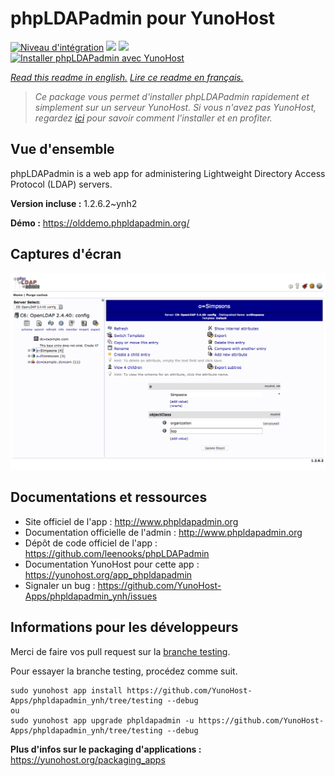 # phpLDAPadmin pour YunoHost

[![Niveau d'intégration](https://dash.yunohost.org/integration/phpldapadmin.svg)](https://dash.yunohost.org/appci/app/phpldapadmin) ![](https://ci-apps.yunohost.org/ci/badges/phpldapadmin.status.svg) ![](https://ci-apps.yunohost.org/ci/badges/phpldapadmin.maintain.svg)  
[![Installer phpLDAPadmin avec YunoHost](https://install-app.yunohost.org/install-with-yunohost.svg)](https://install-app.yunohost.org/?app=phpldapadmin)

*[Read this readme in english.](./README.md)*
*[Lire ce readme en français.](./README_fr.md)*

> *Ce package vous permet d'installer phpLDAPadmin rapidement et simplement sur un serveur YunoHost.
Si vous n'avez pas YunoHost, regardez [ici](https://yunohost.org/#/install) pour savoir comment l'installer et en profiter.*

## Vue d'ensemble

phpLDAPadmin is a web app for administering Lightweight Directory Access Protocol (LDAP) servers.

**Version incluse :** 1.2.6.2~ynh2

**Démo :** https://olddemo.phpldapadmin.org/

## Captures d'écran

![](./doc/screenshots/screenshot.png)

## Documentations et ressources

* Site officiel de l'app : http://www.phpldapadmin.org
* Documentation officielle de l'admin : http://www.phpldapadmin.org
* Dépôt de code officiel de l'app : https://github.com/leenooks/phpLDAPadmin
* Documentation YunoHost pour cette app : https://yunohost.org/app_phpldapadmin
* Signaler un bug : https://github.com/YunoHost-Apps/phpldapadmin_ynh/issues

## Informations pour les développeurs

Merci de faire vos pull request sur la [branche testing](https://github.com/YunoHost-Apps/phpldapadmin_ynh/tree/testing).

Pour essayer la branche testing, procédez comme suit.
```
sudo yunohost app install https://github.com/YunoHost-Apps/phpldapadmin_ynh/tree/testing --debug
ou
sudo yunohost app upgrade phpldapadmin -u https://github.com/YunoHost-Apps/phpldapadmin_ynh/tree/testing --debug
```

**Plus d'infos sur le packaging d'applications :** https://yunohost.org/packaging_apps